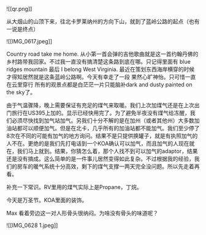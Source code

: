 ![[qr.png]]


从大烟山的山顶下来，往北卡罗莱纳州的方向下山，就到了蓝岭公路的起点（也有一说是终点）

![[IMG_0617.jpeg]]

Country road take me home. 从小第一首会弹的吉他歌曲就是这一首约翰丹佛的乡村路带我回家。不过我一直没有搞清楚这条路到底在哪。只记得里面有 blue ridges mountain 最后 I belong West Virginia. 最近在策划东西海岸横穿的时候才得知居然就是这条蓝岭公路啊。今天有幸走了一段 果然心旷神怡。只可惜一直在云里穿行 所有的观景点都是白茫茫一片只能脑补dark and dusty painted on the sky了。

由于气温骤降，晚上需要保证有充足的煤气来取暖。我们上次加煤气还是在上次出门旅行在US395上加的。显示已经快用完了。为了避免半夜没有煤气给冻醒，我们必须尽快找到加气站加气。另我们十分不解的是在加州（或者其他州）大多数加油站都可以顺便加气。但是在北卡，几乎所有的加油站都不能加气。我们至少停了8次在不同的可能有加气的地方询问。结果不是只提供换罐子，就是有执照加气的人不在。更绝的是我们先打电话到一个KOA确认可以加气，而且加气的人现在就在，我们马上就到。结果，你猜怎么着，那个人找不到可以加气的adaptor，结果还是没有搞成。这么简单的是一件事儿居然变得如此复杂。不过根据我的经验，我们的房车的暖气系统十分高效，剩下的煤气支撑一两天完全没问题。所以先走着再看。

补充一下常识。RV里用的煤气实际上是Propane，丁烷。


今天是万圣节。KOA里面的装饰。

Max 看着旁边这一对人形骨头很纳闷。为啥没有骨头的味道呢？


![[IMG_0628 1.jpeg]]


